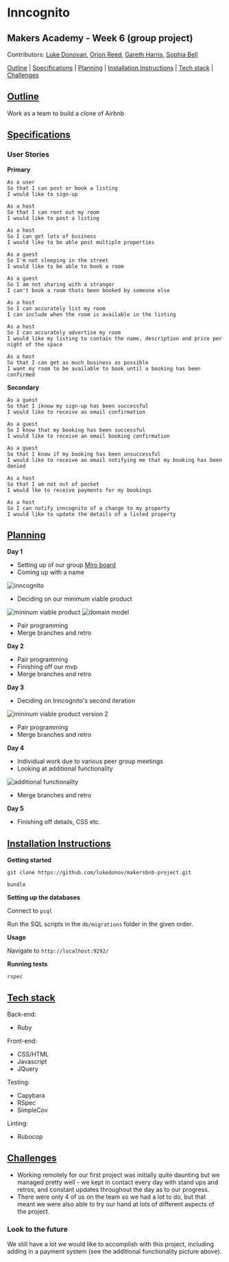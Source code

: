 # Inncognito

## Makers Academy - Week 6 (group project)

Contributors: [Luke Donovan](https://github.com/lukedonov), [Orion Reed](https://github.com/OrionReed), [Gareth Harris](https://github.com/gdharris1000), [Sophia Bell](https://github.com/Kittaru87)

[Outline](#Outline) | [Specifications](#Specifications) | [Planning](#planning) | [Installation Instructions](#install) | [Tech stack](#tech) | [Challenges](#challenges)

## [Outline](#Outline) 

Work as a team to build a clone of Airbnb

## [Specifications](#Specifications)

### User Stories

**Primary**
```
As a user
So that I can post or book a listing
I would like to sign-up

As a host
So that I can rent out my room
I would like to post a listing

As a host
So I can get lots of business
I would like to be able post multiple properties

As a guest
So I'm not sleeping in the street
I would like to be able to book a room

As a guest
So I am not sharing with a stranger
I can't book a room thats been booked by someone else

As a host
So I can accurately list my room
I can include when the room is available in the listing

As a host
So I can accurately advertise my room
I would like my listing to contain the name, description and price per night of the space

As a host 
So that I can get as much business as possible
I want my room to be available to book until a booking has been confirmed
```
**Secondary**
```
As a guest
So that I iknow my sign-up has been successful
I would like to receive an email confirmation

As a guest
So I know that my booking has been successful
I would like to receive an email booking confirmation

As a guest
So that I know if my booking has been unsuccessful
I would like to receive an email notifying me that my booking has been denied

As a host
So that I am not out of pocket
I would lke to receive payments for my bookings

As a host
So I can notify inncognito of a change to my property
I would like to update the details of a listed property
```

## [Planning](#planning)

**Day 1**

- Setting up of our group [Miro board](https://miro.com/welcomeonboard/BygBxwTmsSAHgAoJdncfqCDWS1yPZqBuMK9G32QTrosYQe6jNTAl2o6bD217YS5u)
- Coming up with a name

![inncognito](./public/images/name.png)

- Deciding on our minimum viable product

![mininum viable product](./public/images/mvp.png)
![domain model](./public/images/DM.png)

- Pair programming
- Merge branches and retro

**Day 2**

- Pair programming
- Finishing off our mvp
- Merge branches and retro

**Day 3**

- Deciding on Inncognito's second iteration

![mininum viable product version 2](./public/images/mvp-2.png)

- Pair programming
- Merge branches and retro

**Day 4**

- Individual work due to various peer group meetings
- Looking at additional functionality

![additional functionality](./public/images/additional-functionality.png)

- Merge branches and retro

**Day 5**

- Finishing off details, CSS etc.

## [Installation Instructions](#install)

**Getting started**

`git clone https://github.com/lukedonov/makersbnb-project.git`

`bundle`

**Setting up the databases**

Connect to `psql` 

Run the SQL scripts in the `db/migrations` folder in the given order.

**Usage**

Navigate to `http://localhost:9292/`

**Running tests**

`rspec`

## [Tech stack](#tech) 

Back-end:

* Ruby

Front-end:
* CSS/HTML
* Javascript
* JQuery

Testing:

* Capybara
* RSpec
* SimpleCov

Linting:

* Rubocop

## [Challenges](#challenges)

* Working remotely for our first project was initially quite daunting but we managed pretty well - we kept in contact every day with stand ups and retros, and constant updates throughout the day as to our progress.
* There were only 4 of us on the team so we had a lot to do, but that meant we were also able to try our hand at lots of different aspects of the project.


### Look to the future

We still have a lot we would like to accomplish with this project, including adding in a payment system (see the additional functionality picture above).

